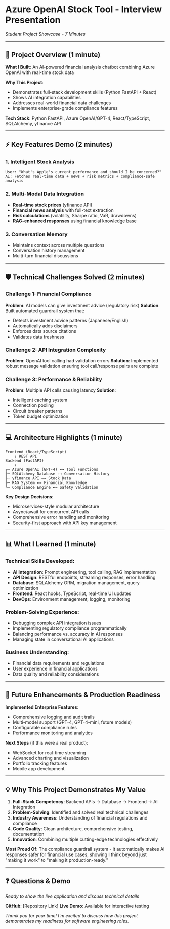 # Azure OpenAI Stock Tool - Interview Presentation
*Student Project Showcase - 7 Minutes*

---

## 🎯 Project Overview (1 minute)
**What I Built**: An AI-powered financial analysis chatbot combining Azure OpenAI with real-time stock data

**Why This Project**: 
- Demonstrates full-stack development skills (Python FastAPI + React)
- Shows AI integration capabilities 
- Addresses real-world financial data challenges
- Implements enterprise-grade compliance features

**Tech Stack**: Python FastAPI, Azure OpenAI/GPT-4, React/TypeScript, SQLAlchemy, yfinance API

---

## ⚡ Key Features Demo (2 minutes)

### 1. Intelligent Stock Analysis
```
User: "What's Apple's current performance and should I be concerned?"
AI: Fetches real-time data + news + risk metrics + compliance-safe analysis
```

### 2. Multi-Modal Data Integration
- **Real-time stock prices** (yfinance API)
- **Financial news analysis** with full-text extraction
- **Risk calculations** (volatility, Sharpe ratio, VaR, drawdowns)
- **RAG-enhanced responses** using financial knowledge base

### 3. Conversation Memory
- Maintains context across multiple questions
- Conversation history management
- Multi-turn financial discussions

---

## 🛡️ Technical Challenges Solved (2 minutes)

### Challenge 1: Financial Compliance
**Problem**: AI models can give investment advice (regulatory risk)
**Solution**: Built automated guardrail system that:
- Detects investment advice patterns (Japanese/English)
- Automatically adds disclaimers
- Enforces data source citations
- Validates data freshness

### Challenge 2: API Integration Complexity  
**Problem**: OpenAI tool calling had validation errors
**Solution**: Implemented robust message validation ensuring tool call/response pairs are complete

### Challenge 3: Performance & Reliability
**Problem**: Multiple API calls causing latency
**Solution**: 
- Intelligent caching system
- Connection pooling
- Circuit breaker patterns
- Token budget optimization

---

## 💻 Architecture Highlights (1 minute)

```
Frontend (React/TypeScript) 
    ↓ REST API
Backend (FastAPI)
    ↓ 
┌─ Azure OpenAI (GPT-4) ←→ Tool Functions
├─ SQLAlchemy Database ←→ Conversation History  
├─ yfinance API ←→ Stock Data
├─ RAG System ←→ Financial Knowledge
└─ Compliance Engine ←→ Safety Validation
```

**Key Design Decisions**:
- Microservices-style modular architecture
- Async/await for concurrent API calls  
- Comprehensive error handling and monitoring
- Security-first approach with API key management

---

## 📊 What I Learned (1 minute)

### Technical Skills Developed:
- **AI Integration**: Prompt engineering, tool calling, RAG implementation
- **API Design**: RESTful endpoints, streaming responses, error handling
- **Database**: SQLAlchemy ORM, migration management, query optimization
- **Frontend**: React hooks, TypeScript, real-time UI updates
- **DevOps**: Environment management, logging, monitoring

### Problem-Solving Experience:
- Debugging complex API integration issues
- Implementing regulatory compliance programmatically  
- Balancing performance vs. accuracy in AI responses
- Managing state in conversational AI applications

### Business Understanding:
- Financial data requirements and regulations
- User experience in financial applications
- Data quality and reliability considerations

---

## 🚀 Future Enhancements & Production Readiness

**Implemented Enterprise Features**:
- Comprehensive logging and audit trails
- Multi-model support (GPT-4, GPT-4-mini, future models)
- Configurable compliance rules
- Performance monitoring and analytics

**Next Steps** (if this were a real product):
- WebSocket for real-time streaming
- Advanced charting and visualization
- Portfolio tracking features  
- Mobile app development

---

## 💡 Why This Project Demonstrates My Value

1. **Full-Stack Competency**: Backend APIs → Database → Frontend → AI Integration
2. **Problem-Solving**: Identified and solved real technical challenges
3. **Industry Awareness**: Understanding of financial regulations and compliance
4. **Code Quality**: Clean architecture, comprehensive testing, documentation
5. **Innovation**: Combining multiple cutting-edge technologies effectively

**Most Proud Of**: The compliance guardrail system - it automatically makes AI responses safer for financial use cases, showing I think beyond just "making it work" to "making it production-ready."

---

## ❓ Questions & Demo
*Ready to show the live application and discuss technical details*

**GitHub**: [Repository Link]
**Live Demo**: Available for interactive testing

*Thank you for your time! I'm excited to discuss how this project demonstrates my readiness for software engineering roles.*